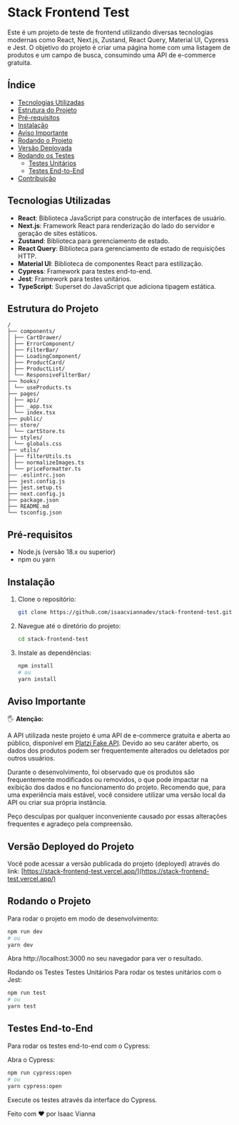 # Stack Frontend Test

Este é um projeto de teste de frontend utilizando diversas tecnologias modernas como React, Next.js, Zustand, React Query, Material UI, Cypress e Jest. O objetivo do projeto é criar uma página home com uma listagem de produtos e um campo de busca, consumindo uma API de e-commerce gratuita.

## Índice

- [Tecnologias Utilizadas](#tecnologias-utilizadas)
- [Estrutura do Projeto](#estrutura-do-projeto)
- [Pré-requisitos](#pré-requisitos)
- [Instalação](#instalação)
- [Aviso Importante](#aviso-importante)
- [Rodando o Projeto](#rodando-o-projeto)
- [Versão Deployada](#versão-deployada)
- [Rodando os Testes](#rodando-os-testes)
  - [Testes Unitários](#testes-unitários)
  - [Testes End-to-End](#testes-end-to-end)
- [Contribuição](#contribuição)


## Tecnologias Utilizadas

- **React**: Biblioteca JavaScript para construção de interfaces de usuário.
- **Next.js**: Framework React para renderização do lado do servidor e geração de sites estáticos.
- **Zustand**: Biblioteca para gerenciamento de estado.
- **React Query**: Biblioteca para gerenciamento de estado de requisições HTTP.
- **Material UI**: Biblioteca de componentes React para estilização.
- **Cypress**: Framework para testes end-to-end.
- **Jest**: Framework para testes unitários.
- **TypeScript**: Superset do JavaScript que adiciona tipagem estática.

## Estrutura do Projeto
```
/
├── components/
│ ├── CartDrawer/
│ ├── ErrorComponent/
│ ├── FilterBar/
│ ├── LoadingComponent/
│ ├── ProductCard/
│ ├── ProductList/
│ └── ResponsiveFilterBar/
├── hooks/
│ └── useProducts.ts
├── pages/
│ ├── api/
│ ├── _app.tsx
│ └── index.tsx
├── public/
├── store/
│ └── cartStore.ts
├── styles/
│ └── globals.css
├── utils/
│ ├── filterUtils.ts
│ ├── normalizeImages.ts
│ └── priceFormatter.ts
├── .eslintrc.json
├── jest.config.js
├── jest.setup.ts
├── next.config.js
├── package.json
├── README.md
└── tsconfig.json
```

## Pré-requisitos

- Node.js (versão 18.x ou superior)
- npm ou yarn

## Instalação

1. Clone o repositório:
    ```sh
    git clone https://github.com/isaacviannadev/stack-frontend-test.git
    ```

2. Navegue até o diretório do projeto:
    ```sh
    cd stack-frontend-test
    ```

3. Instale as dependências:
    ```sh
    npm install
    # ou
    yarn install
    ```

## Aviso Importante

&#x1F590; **Atenção:**

A API utilizada neste projeto é uma API de e-commerce gratuita e aberta ao público, disponível em [Platzi Fake API](https://fakeapi.platzi.com/). Devido ao seu caráter aberto, os dados dos produtos podem ser frequentemente alterados ou deletados por outros usuários.

Durante o desenvolvimento, foi observado que os produtos são frequentemente modificados ou removidos, o que pode impactar na exibição dos dados e no funcionamento do projeto. Recomendo que, para uma experiência mais estável, você considere utilizar uma versão local da API ou criar sua própria instância.

Peço desculpas por qualquer inconveniente causado por essas alterações frequentes e agradeço pela compreensão.


## Versão Deployed do Projeto
Você pode acessar a versão publicada do projeto (deployed) através do link: [https://stack-frontend-test.vercel.app/](https://stack-frontend-test.vercel.app/) 

## Rodando o Projeto

Para rodar o projeto em modo de desenvolvimento:

```sh
npm run dev
# ou
yarn dev
```

Abra http://localhost:3000 no seu navegador para ver o resultado.

Rodando os Testes
Testes Unitários
Para rodar os testes unitários com o Jest:

```sh
npm run test
# ou
yarn test
```

## Testes End-to-End
Para rodar os testes end-to-end com o Cypress:

Abra o Cypress:

```sh
npm run cypress:open
# ou
yarn cypress:open
``` 

Execute os testes através da interface do Cypress.

Feito com ❤️ por Isaac Vianna
